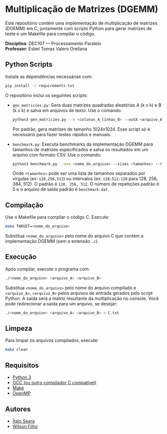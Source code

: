 # Multiplicação de Matrizes (DGEMM)

Este repositório contém uma implementação de multiplicação de matrizes (DGEMM) em C, juntamente com scripts Python para gerar matrizes de teste e um Makefile para compilar o código.

**Disciplina**: DEC107 — Processamento Paralelo\
**Professor**: Esbel Tomas Valero Orellana

## Python Scripts

Instale as dependências necessárias com:

```bash
pip install -r requirements.txt
```

O repositório inclui os seguintes scripts:

- `gen_matricies.py`: Gera duas matrizes quadradas aleatórias A (k x k) e B (k x k) e salva em arquivos de texto. Use o comando:

  ```bash
  python3 gen_matricies.py --k <colunas_A_linhas_B> --outA <arquivo_A> --outB <arquivo_B>
  ```

  Por padrão, gera matrizes de tamanho 1024x1024.
  Esse script só é necessário para fazer testes rápidos e manuais.

- `benchmark.py`: Executa benchmarks da implementação DGEMM para tamanhos de matrizes especificados e salva os resultados em um arquivo com formato CSV. Use o comando:

  ```bash
  python3 benchmark.py --exe <nome_do_arquivo> --sizes <tamanhos> --reps <n_repeticoes> --out <arquivo_resultados>
  ```

  Onde `<tamanhos>` pode ser uma lista de tamanhos separados por vírgulas (ex: `128,256,512`) ou intervalos (ex: `128:512:128` para 128, 256, 384, 512). O padrão é `128, 256, 512`. O número de repetições padrão é 5 e o arquivo de saída padrão é `benchmark.dat`.

## Compilação

Use o Makefile para compilar o código C. Execute:

```bash
make TARGET=<nome_do_arquivo>
```

Substitua `<nome_do_arquivo>` pelo nome do arquivo C que contém a implementação DGEMM (sem a extensão `.c`).

## Execução

Após compilar, execute o programa com:

```bash
./<nome_do_arquivo> <arquivo_A> <arquivo_B>
```

Substitua `<nome_do_arquivo>` pelo nome do arquivo compilado e `<arquivo_A>`, `<arquivo_B>` pelos arquivos de entrada gerados pelo script Python. A saída será a matriz resultante da multiplicação no console. Você pode redirecionar a saída para um arquivo, se desejar:

```bash
./<nome_do_arquivo> <arquivo_A> <arquivo_B> > C.txt
```

## Limpeza

Para limpar os arquivos compilados, execute:

```bash
make clean
```

## Requisitos

- [Python 3](https://www.python.org/downloads/)
- [GCC (ou outro compilador C compatível)](https://gcc.gnu.org/)
- [Make](https://www.gnu.org/software/make/)
- [OpenMP](https://www.openmp.org/)

## Autores

- [Ítalo Seara](https://github.com/italoseara)
- [Wilson Filho](https://github.com/Wssfilho)
